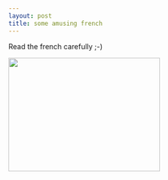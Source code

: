 ```yaml
---
layout: post
title: some amusing french 
---
```



Read the french carefully ;-) 

<a href="http://atbash.net/blog/archives/000046.html"><img src="http://atbash.net/blog/archives/bagtag-thumb.gif" width="300" height="225"/></a>
